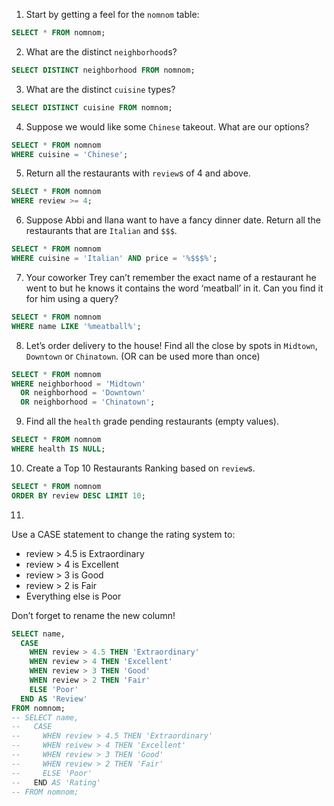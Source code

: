 1. Start by getting a feel for the `nomnom` table:
```SQL
SELECT * FROM nomnom;
```

2. What are the distinct `neighborhood`s?
```SQL
SELECT DISTINCT neighborhood FROM nomnom;
```

3. What are the distinct `cuisine` types?
```SQL
SELECT DISTINCT cuisine FROM nomnom;
```

4. Suppose we would like some `Chinese` takeout. What are our options?
```SQL
SELECT * FROM nomnom
WHERE cuisine = 'Chinese';
```

5. Return all the restaurants with `review`s of 4 and above.
```SQL
SELECT * FROM nomnom
WHERE review >= 4;
```

6. Suppose Abbi and Ilana want to have a fancy dinner date. Return all the restaurants that are `Italian` and `$$$`.
```SQL
SELECT * FROM nomnom
WHERE cuisine = 'Italian' AND price = '%$$$%';
```

7. Your coworker Trey can’t remember the exact name of a restaurant he went to but he knows it contains the word ‘meatball’ in it. Can you find it for him using a query?
```SQL
SELECT * FROM nomnom
WHERE name LIKE '%meatball%';
```

8. Let’s order delivery to the house! Find all the close by spots in `Midtown`, `Downtown` or `Chinatown`. (OR can be used more than once)
```SQL
SELECT * FROM nomnom
WHERE neighborhood = 'Midtown'
  OR neighborhood = 'Downtown'
  OR neighborhood = 'Chinatown';
```

9. Find all the `health` grade pending restaurants (empty values).
```SQL
SELECT * FROM nomnom
WHERE health IS NULL;
```

10. Create a Top 10 Restaurants Ranking based on `review`s.
```SQL
SELECT * FROM nomnom
ORDER BY review DESC LIMIT 10;
```

11.
Use a CASE statement to change the rating system to:
* review > 4.5 is Extraordinary
* review > 4 is Excellent
* review > 3 is Good
* review > 2 is Fair
* Everything else is Poor

Don’t forget to rename the new column!
```SQL
SELECT name,
  CASE
    WHEN review > 4.5 THEN 'Extraordinary'
    WHEN review > 4 THEN 'Excellent'
    WHEN review > 3 THEN 'Good'
    WHEN review > 2 THEN 'Fair'
    ELSE 'Poor'
  END AS 'Review'
FROM nomnom;
-- SELECT name,
--   CASE
--     WHEN review > 4.5 THEN 'Extraordinary'
--     WHEN reivew > 4 THEN 'Excellent'
--     WHEN review > 3 THEN 'Good'
--     WHEN review > 2 THEN 'Fair'
--     ELSE 'Poor'
--   END AS 'Rating'
-- FROM nomnom;
```
